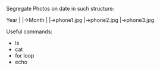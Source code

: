 Segregate Photos on date in such structure:


Year
|
|->Month
   |
   |->phone1.jpg
   |->phone2.jpg
   |->phone3.jpg



Useful commands:
* ls
* cat
* for loop
* echo

